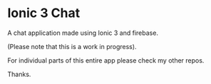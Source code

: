 # Ionic 3 Chat

A chat application made using Ionic 3 and firebase.

(Please note that this is a work in progress).

For individual parts of this entire app please check my other repos.

Thanks.


